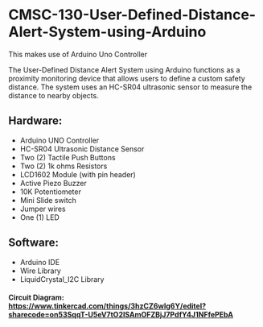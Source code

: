 # CMSC-130-User-Defined-Distance-Alert-System-using-Arduino
This makes use of Arduino Uno Controller 

The User-Defined Distance Alert System using Arduino functions as a proximity monitoring device that allows users to define a custom safety distance. The system uses an HC-SR04 ultrasonic sensor to measure the distance to nearby objects. 

## Hardware:
- Arduino UNO Controller
- HC-SR04 Ultrasonic Distance Sensor
- Two (2) Tactile Push Buttons
- Two (2) 1k ohms Resistors 
- LCD1602 Module (with pin header)
- Active Piezo Buzzer
- 10K Potentiometer 
- Mini Slide switch 
- Jumper wires
- One (1) LED

## Software:
- Arduino IDE
- Wire Library 
- LiquidCrystal_I2C Library 

#### Circuit Diagram: https://www.tinkercad.com/things/3hzCZ6wlg6Y/editel?sharecode=on53SqqT-U5eV7tO2lSAmOFZBjJ7PdfY4J1NFfePEbA
